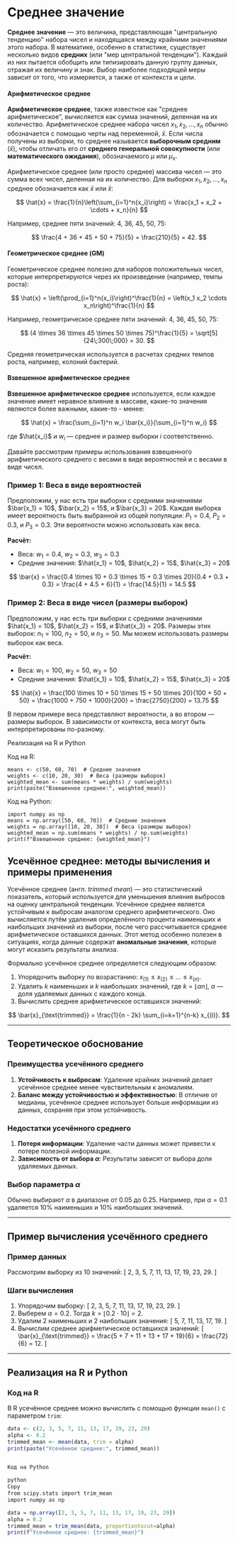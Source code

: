 # Среднее значение

**Среднее значение** — это величина, представляющая "центральную тенденцию" набора чисел и находящаяся между крайними значениями этого набора. В математике, особенно в статистике, существует несколько видов **средних** (или "мер центральной тенденции"). Каждый из них пытается обобщить или типизировать данную группу данных, отражая их величину и знак. Выбор наиболее подходящей меры зависит от того, что измеряется, а также от контекста и цели.

#### Арифметическое среднее

**Арифметическое среднее**, также известное как "среднее арифметическое", вычисляется как сумма значений, деленная на их количество. Арифметическое среднее набора чисел $x_1, x_2, \ldots, x_n$ обычно обозначается с помощью черты над переменной, $\bar{x}$. Если числа получены из выборки, то среднее называется **выборочным средним** ($\bar{x}$), чтобы отличать его от **среднего генеральной совокупности** (или **математического ожидания**), обозначаемого $\mu$ или $\mu_x$.

Арифметическое среднее (или просто среднее) массива чисел — это сумма всех чисел, деленная на их количество. Для выборки $x_1, x_2, \ldots, x_n$ среднее обозначается как $\bar{x}$ или $\hat{x}$:

$$
\hat{x} = \frac{1}{n}\left(\sum_{i=1}^n{x_i}\right) = \frac{x_1 + x_2 + \cdots + x_n}{n}
$$

Например, среднее пяти значений: 4, 36, 45, 50, 75:

$$
\frac{4 + 36 + 45 + 50 + 75}{5} = \frac{210}{5} = 42.
$$

#### Геометрическое среднее (GM)

Геометрическое среднее полезно для наборов положительных чисел, которые интерпретируются через их произведение (например, темпы роста):

$$
\hat{x} = \left(\prod_{i=1}^n{x_i}\right)^\frac{1}{n} = \left(x_1 x_2 \cdots x_n\right)^\frac{1}{n}
$$

Например, геометрическое среднее пяти значений: 4, 36, 45, 50, 75:

$$
(4 \times 36 \times 45 \times 50 \times 75)^\frac{1}{5} = \sqrt[5]{24\;300\;000} = 30.
$$

Средняя геометрическая используется в расчетах средних темпов роста, например, колоний бактерий.


#### Взвешенное арифметическое среднее

**Взвешенное арифметическое среднее** используется, если каждое значение имеет неравное влияние в массиве, какие-то значения являются более важными, какие-то - менее:

$$
\hat{x} = \frac{\sum_{i=1}^n w_i \bar{x_i}}{\sum_{i=1}^n w_i}
$$

где $\hat{x_i}$ и $w_i$ — среднее и размер выборки $i$ соответственно.

Давайте рассмотрим примеры использования взвешенного арифметического среднего с весами в виде вероятностей и с весами в виде чисел.

### Пример 1: Веса в виде вероятностей

Предположим, у нас есть три выборки с средними значениями $\bar{x_1} = 10$, $\bar{x_2} = 15$, и $\bar{x_3} = 20$. Каждая выборка имеет вероятность быть выбранной из общей популяции: $P_1 = 0.4$, $P_2 = 0.3$, и $P_3 = 0.3$. Эти вероятности можно использовать как веса.

**Расчёт:**

- Веса: $w_1 = 0.4$, $w_2 = 0.3$, $w_3 = 0.3$
- Средние значения: $\hat{x_1} = 10$, $\hat{x_2} = 15$, $\hat{x_3} = 20$

$$
\bar{x} = \frac{0.4 \times 10 + 0.3 \times 15 + 0.3 \times 20}{0.4 + 0.3 + 0.3} = \frac{4 + 4.5 + 6}{1} = \frac{14.5}{1} = 14.5
$$

### Пример 2: Веса в виде чисел (размеры выборок)

Предположим, у нас есть три выборки с средними значениями $\hat{x_1} = 10$, $\hat{x_2} = 15$, и $\hat{x_3} = 20$. Размеры этих выборок: $n_1 = 100$, $n_2 = 50$, и $n_3 = 50$. Мы можем использовать размеры выборок как веса.

**Расчёт:**

- Веса: $w_1 = 100$, $w_2 = 50$, $w_3 = 50$
- Средние значения: $\hat{x_1} = 10$, $\hat{x_2} = 15$, $\hat{x_3} = 20$

$$
\hat{x} = \frac{100 \times 10 + 50 \times 15 + 50 \times 20}{100 + 50 + 50} = \frac{1000 + 750 + 1000}{200} = \frac{2750}{200} = 13.75
$$

В первом примере веса представляют вероятности, а во втором — размеры выборок. В зависимости от контекста, веса могут быть интерпретированы по-разному.

Реализация на R и Python

Код на R:

```{r}
means <- c(50, 60, 70)  # Средние значения
weights <- c(10, 20, 30)  # Веса (размеры выборок)
weighted_mean <- sum(means * weights) / sum(weights)
print(paste("Взвешенное среднее:", weighted_mean))
```

Код на Python:

```{python}
import numpy as np
means = np.array([50, 60, 70])  # Средние значения
weights = np.array([10, 20, 30])  # Веса (размеры выборок)
weighted_mean = np.sum(means * weights) / np.sum(weights)
print(f"Взвешенное среднее: {weighted_mean}")
```

## Усечённое среднее: методы вычисления и примеры применения

Усечённое среднее (англ. *trimmed mean*) — это статистический показатель, который используется для уменьшения влияния выбросов на оценку центральной тенденции. Усечённое среднее является устойчивым к выбросам аналогом среднего арифметического. Оно вычисляется путём удаления определённого процента наименьших и наибольших значений из выборки, после чего рассчитывается среднее арифметическое оставшихся данных. Этот метод особенно полезен в ситуациях, когда данные содержат **аномальные значения**, которые могут исказить результаты анализа.

Формально усечённое среднее определяется следующим образом:

1. Упорядочить выборку по возрастанию: $x_{(1)} \leq x_{(2)} \leq \dots \leq x_{(n)}$.
2. Удалить $k$ наименьших и $k$ наибольших значений, где $k = \lfloor \alpha n \rfloor$, $\alpha$ — доля удаляемых данных с каждого конца.
3. Вычислить среднее арифметическое оставшихся значений:

$$
\bar{x}_{\text{trimmed}} = \frac{1}{n - 2k} \sum_{i=k+1}^{n-k} x_{(i)}.
$$

---

## Теоретическое обоснование

### Преимущества усечённого среднего
1. **Устойчивость к выбросам**: Удаление крайних значений делает усечённое среднее менее чувствительным к аномалиям.
2. **Баланс между устойчивостью и эффективностью**: В отличие от медианы, усечённое среднее использует больше информации из данных, сохраняя при этом устойчивость.

### Недостатки усечённого среднего
1. **Потеря информации**: Удаление части данных может привести к потере полезной информации.
2. **Зависимость от выбора $\alpha$**: Результаты зависят от выбора доли удаляемых данных.

### Выбор параметра $\alpha$
Обычно выбирают $\alpha$ в диапазоне от 0.05 до 0.25. Например, при $\alpha = 0.1$ удаляется 10% наименьших и 10% наибольших значений.

---

## Пример вычисления усечённого среднего

### Пример данных
Рассмотрим выборку из 10 значений:
\[ 2, 3, 5, 7, 11, 13, 17, 19, 23, 29. \]

### Шаги вычисления
1. Упорядочим выборку:
   \[ 2, 3, 5, 7, 11, 13, 17, 19, 23, 29. \]
2. Выберем $\alpha = 0.2$. Тогда $k = \lfloor 0.2 \cdot 10 \rfloor = 2$.
3. Удалим 2 наименьших и 2 наибольших значения:
   \[ 5, 7, 11, 13, 17, 19. \]
4. Вычислим среднее арифметическое оставшихся значений:
   \[
   \bar{x}_{\text{trimmed}} = \frac{5 + 7 + 11 + 13 + 17 + 19}{6} = \frac{72}{6} = 12.
   \]

---

## Реализация на R и Python

### Код на R
В R усечённое среднее можно вычислить с помощью функции `mean()` с параметром `trim`:
```R
data <- c(2, 3, 5, 7, 11, 13, 17, 19, 23, 29)
alpha <- 0.2
trimmed_mean <- mean(data, trim = alpha)
print(paste("Усечённое среднее:", trimmed_mean))


Код на Python

python
Copy
from scipy.stats import trim_mean
import numpy as np

data = np.array([2, 3, 5, 7, 11, 13, 17, 19, 23, 29])
alpha = 0.2
trimmed_mean = trim_mean(data, proportiontocut=alpha)
print(f"Усечённое среднее: {trimmed_mean}")